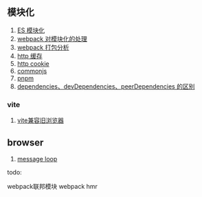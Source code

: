## 模块化

1. [ES 模块化](./%E6%A8%A1%E5%9D%97%E5%8C%96//ES%E6%A8%A1%E5%9D%97.md)
2. [webpack 对模块化的处理](./%E6%A8%A1%E5%9D%97%E5%8C%96/webpack%E5%AF%B9%E6%A8%A1%E5%9D%97%E5%8C%96%E7%9A%84%E5%A4%84%E7%90%86.md)
3. [webpack 打包分析](./webpack-demo/readme.md)
4. [http 缓存](./browser/cache.md)
5. [http cookie](./browser/cookie.md)
6. [commonjs](./%E6%A8%A1%E5%9D%97%E5%8C%96/commonJS.md)
7. [pnpm](./Monorepo/pnpm/readme.md)
8. [dependencies、devDependencies、peerDependencies 的区别](./Monorepo/pnpm/readme.md)


### vite

1. [vite兼容旧浏览器](./vite/readme.md)


## browser

1. [message loop](./browser/messageLoop.md)


todo:

webpack联邦模块
webpack hmr